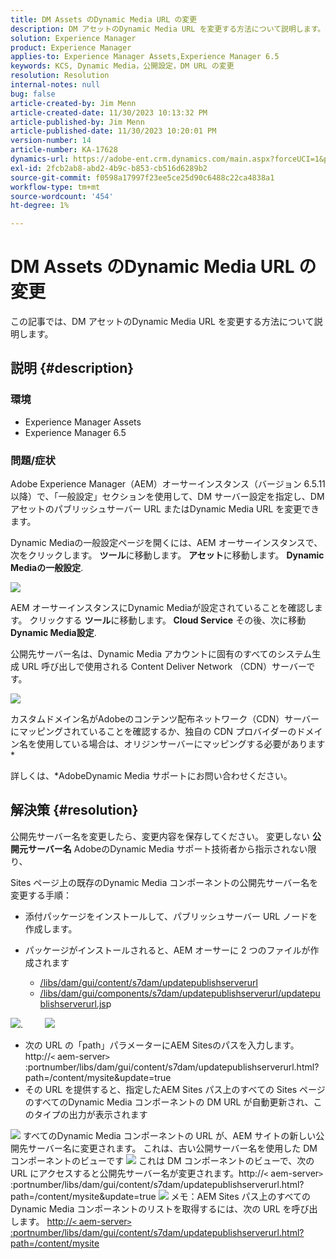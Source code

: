 ```yaml
---
title: DM Assets のDynamic Media URL の変更
description: DM アセットのDynamic Media URL を変更する方法について説明します。
solution: Experience Manager
product: Experience Manager
applies-to: Experience Manager Assets,Experience Manager 6.5
keywords: KCS, Dynamic Media，公開設定，DM URL の変更
resolution: Resolution
internal-notes: null
bug: false
article-created-by: Jim Menn
article-created-date: 11/30/2023 10:13:32 PM
article-published-by: Jim Menn
article-published-date: 11/30/2023 10:20:01 PM
version-number: 14
article-number: KA-17628
dynamics-url: https://adobe-ent.crm.dynamics.com/main.aspx?forceUCI=1&pagetype=entityrecord&etn=knowledgearticle&id=0ec551ae-cd8f-ee11-8179-6045bd006268
exl-id: 2fcb2ab8-abd2-4b9c-b853-cb516d6289b2
source-git-commit: f0598a17997f23ee5ce25d90c6488c22ca4838a1
workflow-type: tm+mt
source-wordcount: '454'
ht-degree: 1%

---
```


# DM Assets のDynamic Media URL の変更


この記事では、DM アセットのDynamic Media URL を変更する方法について説明します。

## 説明 {#description}


### 環境

- Experience Manager Assets
- Experience Manager 6.5



### 問題/症状


Adobe Experience Manager（AEM）オーサーインスタンス（バージョン 6.5.11 以降）で、「一般設定」セクションを使用して、DM サーバー設定を指定し、DM アセットのパブリッシュサーバー URL またはDynamic Media URL を変更できます。

Dynamic Mediaの一般設定ページを開くには、AEM オーサーインスタンスで、次をクリックします。 <b>ツール</b>に移動します。 <b>アセット</b>に移動します。 <b>Dynamic Mediaの一般設定</b>.

![](assets/___12c551ae-cd8f-ee11-8179-6045bd006268___.png)

AEM オーサーインスタンスにDynamic Mediaが設定されていることを確認します。 クリックする <b>ツール</b>に移動します。<b> Cloud Service</b> その後、次に移動 <b>Dynamic Media設定</b>.

公開先サーバー名は、Dynamic Media アカウントに固有のすべてのシステム生成 URL 呼び出しで使用される Content Deliver Network （CDN）サーバーです。

![](assets/___16c551ae-cd8f-ee11-8179-6045bd006268___.png)

カスタムドメイン名がAdobeのコンテンツ配布ネットワーク（CDN）サーバーにマッピングされていることを確認するか、独自の CDN プロバイダーのドメイン名を使用している場合は、オリジンサーバーにマッピングする必要があります\*

詳しくは、\*AdobeDynamic Media サポートにお問い合わせください。


## 解決策 {#resolution}


公開先サーバー名を変更したら、変更内容を保存してください。 変更しない <b>公開元サーバー名</b> AdobeのDynamic Media サポート技術者から指示されない限り、

Sites ページ上の既存のDynamic Media コンポーネントの公開先サーバー名を変更する手順：

- 添付パッケージをインストールして、パブリッシュサーバー URL ノードを作成します。
- パッケージがインストールされると、AEM オーサーに 2 つのファイルが作成されます

   - [/libs/dam/gui/content/s7dam/updatepublishserverurl](http://vgaur-wx-1:4502/crx/de/index.jsp#/crx.default/jcr%3aroot/libs/dam/gui/content/s7dam/updatepublishserverurl "CRXDE Liteーでパスを表示")
   - [/libs/dam/gui/components/s7dam/updatepublishserverurl/updatepublishserverurl.js](http://vgaur-wx-1:4502/crx/de/index.jsp#/crx.default/jcr%3aroot/libs/dam/gui/components/s7dam/updatepublishserverurl/updatepublishserverurl.jsp "CRXDE Liteーでパスを表示")p


![](assets/d326656d-3f49-ec11-8c62-000d3a5cbc3f.png).         ![](assets/20fc6673-3f49-ec11-8c62-000d3a5cbc3f.png)

- &#x200B;&#x200B;&#x200B;&#x200B;&#x200B;&#x200B;&#x200B;次の URL の「path」パラメーターにAEM Sitesのパスを入力します。http://`<` aem-server`>` :portnumber/libs/dam/gui/content/s7dam/updatepublishserverurl.html?path=/content/mysite&amp;update=true&#x200B;&#x200B;&#x200B;&#x200B; &#x200B;&#x200B;&#x200B;
- その URL を提供すると、指定したAEM Sites パス上のすべての Sites ページのすべてのDynamic Media コンポーネントの DM URL が自動更新され、このタイプの出力が表示されます


![](assets/12ef597f-3f49-ec11-8c62-000d3a5cbc3f.png)
すべてのDynamic Media コンポーネントの URL が、AEM サイトの新しい公開先サーバー名に変更されます。
これは、古い公開サーバー名を使用した DM コンポーネントのビューです
![](assets/59f64ca5-4049-ec11-8c62-000d3a5cbc3f.png)
これは DM コンポーネントのビューで、次の URL にアクセスすると公開先サーバー名が変更されます。http://`<` aem-server`>` :portnumber/libs/dam/gui/content/s7dam/updatepublishserverurl.html?path=/content/mysite&amp;update=true
![](assets/7a7449b1-4049-ec11-8c62-000d3a5cbc3f.png)
メモ：AEM Sites パス上のすべてのDynamic Media コンポーネントのリストを取得するには、次の URL を呼び出します。 <u style="text-decoration:underline">http://`<` aem-server`>` :portnumber/libs/dam/gui/content/s7dam/updatepublishserverurl.html?path=/content/mysite</u>

&#x200B;&#x200B;&#x200B; &#x200B;&#x200B;&#x200B;&#x200B;
